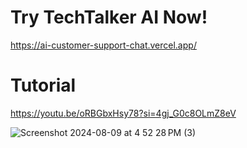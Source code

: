 # Try TechTalker AI Now!
https://ai-customer-support-chat.vercel.app/

# Tutorial
https://youtu.be/oRBGbxHsy78?si=4gj_G0c8OLmZ8eV

![Screenshot 2024-08-09 at 4 52 28 PM (3)](https://github.com/user-attachments/assets/c631da25-2d69-4fc5-96c4-35a08552255f)
